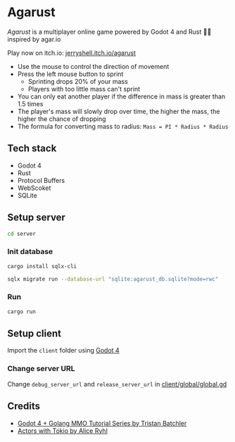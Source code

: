 # Agarust

_Agarust_ is a multiplayer online game powered by Godot 4 and Rust 🤖🦀 inspired by agar.io

Play now on itch.io: [jerryshell.itch.io/agarust](https://jerryshell.itch.io/agarust)

- Use the mouse to control the direction of movement
- Press the left mouse button to sprint
  - Sprinting drops 20% of your mass
  - Players with too little mass can't sprint
- You can only eat another player if the difference in mass is greater than 1.5 times
- The player's mass will slowly drop over time, the higher the mass, the higher the chance of dropping
- The formula for converting mass to radius: `Mass = PI * Radius * Radius`

## Tech stack

- Godot 4
- Rust
- Protocol Buffers
- WebScoket
- SQLite

## Setup server

```bash
cd server
```

### Init database

```bash
cargo install sqlx-cli
```

```bash
sqlx migrate run --database-url "sqlite:agarust_db.sqlite?mode=rwc"
```

### Run

```bash
cargo run
```

## Setup client

Import the `client` folder using [Godot 4](https://godotengine.org)

### Change server URL

Change `debug_server_url` and `release_server_url` in [client/global/global.gd](client/global/global.gd)

## Credits

- [Godot 4 + Golang MMO Tutorial Series by Tristan Batchler](https://www.tbat.me/projects/godot-golang-mmo-tutorial-series)
- [Actors with Tokio by Alice Ryhl](https://draft.ryhl.io/blog/actors-with-tokio)
